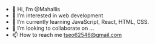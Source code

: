- 👋 Hi, I’m @Mahallis
- 👀 I’m interested in web development
- 🌱 I’m currently learning JavaScript, React, HTML, CSS.
- 💞️ I’m looking to collaborate on ...
- 📫 How to reach me tseo62546@gmail.com

<!---
Mahallis/Mahallis is a ✨ special ✨ repository because its `README.md` (this file) appears on your GitHub profile.
You can click the Preview link to take a look at your changes.
--->
